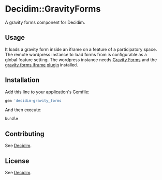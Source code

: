 # Decidim::GravityForms

A gravity forms component for Decidim.

## Usage

It loads a gravity form inside an iframe on a feature of a participatory space.
The remote wordpress instance to load forms from is configurable as a global
feature setting. The wordpress instance needs [Gravity
Forms](https://www.gravityforms.com/) and the [gravity forms iframe
plugin](https://github.com/cedaro/gravity-forms-iframe) installed.

## Installation

Add this line to your application's Gemfile:

```ruby
gem 'decidim-gravity_forms
```

And then execute:

```bash
bundle
```

## Contributing

See [Decidim](https://github.com/decidim/decidim).

## License

See [Decidim](https://github.com/decidim/decidim).
